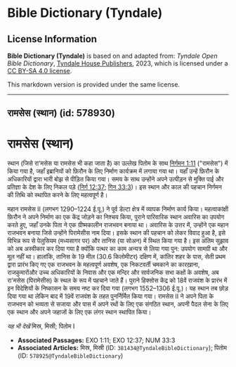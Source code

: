 # Bible Dictionary (Tyndale)

## License Information

**Bible Dictionary (Tyndale)** is based on and adapted from: _Tyndale Open Bible Dictionary_, [Tyndale House Publishers](https://tyndaleopenresources.com/), 2023, which is licensed under a [CC BY-SA 4.0 license](https://creativecommons.org/licenses/by-sa/4.0/legalcode.en).

This markdown version is provided under the same license.



--------------------------------

## रामसेस (स्थान) (id: 578930)

रामसेस (स्थान)
==============

स्थान (जिसे रा'मसेस या रामसेस भी कहा जाता है) का उल्लेख पितोम के साथ [निर्गमन 1:11](https://ref.ly/Exod1:11) ("रामसेस") में किया गया है, जहाँ इब्रानियों को फ़िरौन के लिए निर्माण कार्यक्रम में लगाया गया था। यहाँ उन्हें फ़िरौन के अधिकारियों द्वारा भारी बोझ से पीड़ित किया गया। समय के साथ उन्होंने अपने उत्पीड़न से मुक्ति पाई और प्रतिज्ञा के देश के लिए निकल पड़े ([निर्ग 12:37](https://ref.ly/Exod12:37); [गिन 33:3](https://ref.ly/Num33:3))। इस स्थान और काल की पहचान निर्गमन की तिथि को स्थापित करने के लिए महत्वपूर्ण है।

महान रामसेस II (लगभग 1290–1224 ई.पू.) ने पूर्व डेल्टा क्षेत्र में व्यापक निर्माण कार्य किया। महत्वाकांक्षी फ़िरौन ने अपने निर्माण का एक केंद्र जोड़ने का निश्चय किया, पुराने पारिवारिक स्थान अवारिस का उपयोग करते हुए, जहाँ उनके पिता ने एक ग्रीष्मकालीन राजभवन बनाया था। अवारिस के उत्तर में, उन्होंने एक महान राजभवन बनाया जिसे उन्होंने पिरामेसीस नाम दिया। इसके स्थान की पहचान को लेकर विवाद हुआ है, इसे विभिन्न रूप से पेलुसियम (मध्यसागर पर) और तानिस (या सोअन) में स्थित किया गया है। इस अंतिम सुझाव को अब अस्वीकार कर दिया गया है क्योंकि पत्थर का काम अन्यत्र से लिया गया पुन: उपयोग सामग्री था और मूल नहीं था। हालांकि, तानिस के 19 मील (30\.6 किलोमीटर) दक्षिण में, कांतिर शहर के पास, सेती प्रथम द्वारा प्रारंभ किए गए एक राजभवन के महत्वपूर्ण अवशेष, एक निकटवर्ती चमकाने का कारख़ाना, राजकुमारोंऔर उच्च अधिकारियों के निवास और एक मन्दिर और सार्वजनिक सभा कक्षों के अवशेष, अब रा'मसेस (पिरामेसीस) के स्थल के रूप में पहचाने जाते हैं। पुराने हिक्सोस केंद्र को 18वें राजवंश के प्रारंभ में इन विदेशियों के निष्कासन के समय नष्ट कर दिया गया (लगभग 1552–1306 ई.पू.)। यह स्थान तब छोड़ दिया गया था लेकिन बाद में 19वें राजवंश के तहत पुनर्निर्मित किया गया। रामसेस II ने अपने पिता के राजभवन को भव्यता से सजाया और पास में अपने रथों के लिए एक संगठित स्थान, अपनी पैदल सेना के लिए एक स्थान और अपने जहाजों के लिए एक लंगर स्थान स्थापित किया।

*यह भी देखें* मिस्र, मिस्री; पितोम I

* **Associated Passages:** EXO 1:11; EXO 12:37; NUM 33:3
* **Associated Articles:** मिस्र, मिस्री (ID: `381434@TyndaleBibleDictionary`); पितोम (ID: `578925@TyndaleBibleDictionary`)

